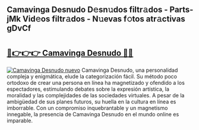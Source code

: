 ## Camavinga Desnudo D𝚎sn𝚞dos filtr𝚊dos - Parts-jMk Vid𝚎os filtr𝚊dos - N𝚞evas f𝚘tos atr𝚊ctivas gDvCf

# <h2><a href="http://mb278h5.tromn.icu/?c=Camavinga+Desnudo">🔗👉👉👉 Camavinga Desnudo 🔗🔗</a></h2>

[![Camavinga Desnudo nuevo](https://i.imgur.com/pEAQMta.gif)](http://mb278h5.tromn.icu/?c=Camavinga+Desnudo)
Camavinga Desnudo, una personalidad compleja y enigmática, elude la categorización fácil. Su método poco ortodoxo de crear una persona en línea ha magnetizado y ofendido a los espectadores, estimulando debates sobre la expresión artística, la moralidad y las complejidades de las sociedades virtuales. A pesar de la ambigüedad de sus planes futuros, su huella en la cultura en línea es imborrable. Con un compromiso inquebrantable y un magnetismo innegable, la presencia de Camavinga Desnudo en el mundo online es imparable.
